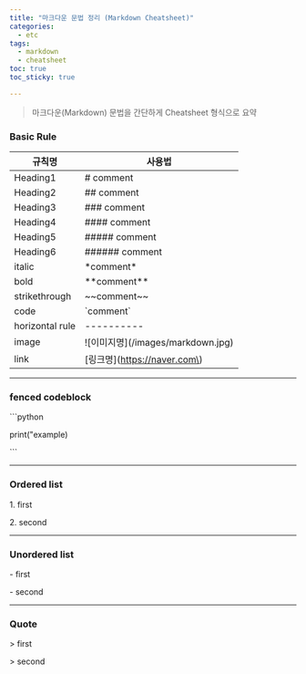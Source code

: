 ```yaml
---
title: "마크다운 문법 정리 (Markdown Cheatsheet)"
categories:
  - etc
tags:
  - markdown
  - cheatsheet
toc: true
toc_sticky: true

---
```


> 마크다운(Markdown) 문법을 간단하게 Cheatsheet 형식으로 요약

### Basic Rule

규칙명 | 사용법
---------- | ----------
Heading1 | # comment |
Heading2 | ## comment
Heading3 | ### comment
Heading4 | #### comment
Heading5 | ##### comment
Heading6 | ###### comment
italic | \*comment\*
bold | \*\*comment\*\*
strikethrough | \~\~comment\~\~
code | \`comment\`
horizontal rule | ----------
image | \!\[이미지명\]\(/images/markdown.jpg\)
link | \[링크명\]\(https://naver.com\)

----------

### fenced codeblock

\`\`\`python

print\("example\)

\`\`\`


----------


### Ordered list

1\. first

2\. second


----------


### Unordered list 

\- first

\- second


----------


### Quote

\> first

\> second
